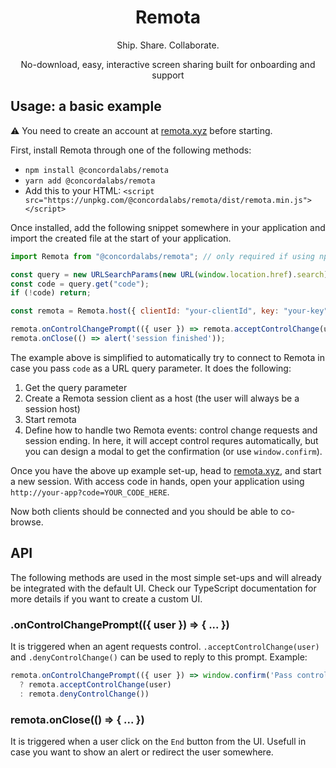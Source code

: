<h1 align="center">
  Remota
</h1>

<p align="center">Ship. Share. Collaborate.</p>
<p align="center">No-download, easy, interactive screen sharing built for onboarding and support</p>

## Usage: a basic example

⚠️ You need to create an account at [remota.xyz](https://remota.xyz) before starting.

First, install Remota through one of the following methods:

- `npm install @concordalabs/remota`
- `yarn add @concordalabs/remota`
- Add this to your HTML: `<script src="https://unpkg.com/@concordalabs/remota/dist/remota.min.js"></script>`

Once installed, add the following snippet somewhere in your application and import the created file at the start of your application.

```js
import Remota from "@concordalabs/remota"; // only required if using npm/yarn method

const query = new URLSearchParams(new URL(window.location.href).search);
const code = query.get("code");
if (!code) return;

const remota = Remota.host({ clientId: "your-clientId", key: "your-key", code });

remota.onControlChangePrompt(({ user }) => remota.acceptControlChange(user));
remota.onClose(() => alert('session finished'));
```

The example above is simplified to automatically try to connect to Remota in case you pass `code` as a URL query parameter. It does the following:

1. Get the query parameter
2. Create a Remota session client as a host (the user will always be a session host)
3. Start remota
4. Define how to handle two Remota events: control change requests and session ending. In here, it will accept control requres automatically, but you can design a modal to get the confirmation (or use `window.confirm`).

Once you have the above up example set-up, head to [remota.xyz](https://remota.xyz), and start a new session. With access code in hands, open your application using `http://your-app?code=YOUR_CODE_HERE`.

Now both clients should be connected and you should be able to co-browse.

## API

The following methods are used in the most simple set-ups and will already be integrated with the default UI. Check our TypeScript documentation 
for more details if you want to create a custom UI.

### .onControlChangePrompt(({ user }) => { ... })

It is triggered when an agent requests control. `.acceptControlChange(user)` and `.denyControlChange()` can be used to reply to this prompt. Example:

```js
remota.onControlChangePrompt(({ user }) => window.confirm('Pass control?')
  ? remota.acceptControlChange(user)
  : remota.denyControlChange())
```

### remota.onClose(() => { ... })

It is triggered when a user click on the `End` button from the UI. Usefull in case you want to show an alert or redirect the user somewhere.
